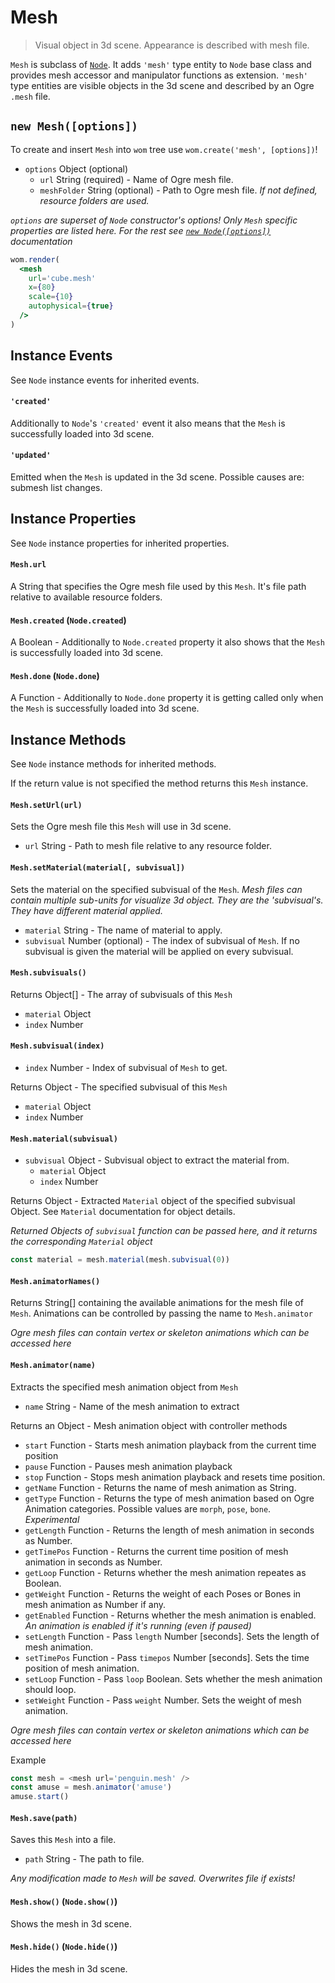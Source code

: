 # Mesh

> Visual object in 3d scene. Appearance is described with mesh file.

`Mesh` is subclass of [`Node`](node.md). It adds `'mesh'` type entity to `Node` base class and provides mesh accessor and manipulator functions as extension. `'mesh'` type entities are visible objects in the 3d scene and described by an Ogre `.mesh` file.

## `new Mesh([options])`
To create and insert `Mesh` into `wom` tree use `wom.create('mesh', [options])`!
* `options` Object (optional)
  * `url` String (required) - Name of Ogre mesh file.
  * `meshFolder` String (optional) - Path to Ogre mesh file. _If not defined, resource folders are used._

_`options` are superset of `Node` constructor's options! Only `Mesh` specific properties are listed here. For the rest see [`new Node([options])`](node.md#new-nodeoptions) documentation_

```jsx
wom.render(
  <mesh
    url='cube.mesh'
    x={80}
    scale={10}
    autophysical={true}
  />
)
```

## Instance Events
See `Node` instance events for inherited events.

#### `'created'`
Additionally to `Node`'s `'created'` event it also means that the `Mesh` is successfully loaded into 3d scene.

#### `'updated'`
Emitted when the `Mesh` is updated in the 3d scene. Possible causes are: submesh list changes.

## Instance Properties
See `Node` instance properties for inherited properties.

#### `Mesh.url`
A String that specifies the Ogre mesh file used by this `Mesh`. It's file path relative to available resource folders.

#### `Mesh.created` (`Node.created`)
A Boolean - Additionally to `Node.created` property it also shows that the `Mesh` is successfully loaded into 3d scene.

#### `Mesh.done` (`Node.done`)
A Function - Additionally to `Node.done` property it is getting called only when the `Mesh` is successfully loaded into 3d scene.

## Instance Methods
See `Node` instance methods for inherited methods.

If the return value is not specified the method returns this `Mesh` instance.

#### `Mesh.setUrl(url)`
Sets the Ogre mesh file this `Mesh` will use in 3d scene.
* `url` String - Path to mesh file relative to any resource folder.

#### `Mesh.setMaterial(material[, subvisual])`
Sets the material on the specified subvisual of the `Mesh`. _Mesh files can contain multiple sub-units for visualize 3d object. They are the 'subvisual's. They have different material applied._
* `material` String - The name of material to apply. <!-- Can also feed MaterialWrap here, but it's messy -->
* `subvisual` Number (optional) - The index of subvisual of `Mesh`. If no subvisual is given the material will be applied on every subvisual.

#### `Mesh.subvisuals()`
Returns Object[] - The array of subvisuals of this `Mesh`
  * `material` Object <!-- TODO: It's MaterialWrap! Put it in wom.Material without explicit call of Mesh.material(Mesh.subvisual) -->
  * `index` Number

#### `Mesh.subvisual(index)`
* `index` Number - Index of subvisual of `Mesh` to get.

Returns Object - The specified subvisual of this `Mesh`
  * `material` Object <!-- TODO: It's MaterialWrap! Put it in wom.Material without explicit call of Mesh.material(Mesh.subvisual) -->
  * `index` Number

#### `Mesh.material(subvisual)`
* `subvisual` Object - Subvisual object to extract the material from.
  * `material` Object <!-- TODO: It's MaterialWrap! Put it in wom.Material without explicit call of Mesh.material(Mesh.subvisual) -->
  * `index` Number

Returns Object - Extracted `Material` object of the specified subvisual Object. See `Material` documentation for object details.

_Returned Objects of `subvisual` function can be passed here, and it returns the corresponding `Material` object_

```js
const material = mesh.material(mesh.subvisual(0))
```

#### `Mesh.animatorNames()`
Returns String[] containing the available animations for the mesh file of `Mesh`. Animations can be controlled by passing the name to `Mesh.animator`

_Ogre mesh files can contain vertex or skeleton animations which can be accessed here_

#### `Mesh.animator(name)`
Extracts the specified mesh animation object from `Mesh`
* `name` String - Name of the mesh animation to extract

Returns an Object - Mesh animation object with controller methods
  * `start` Function - Starts mesh animation playback from the current time position
  * `pause` Function - Pauses mesh animation playback
  * `stop` Function - Stops mesh animation playback and resets time position.
  * `getName` Function - Returns the name of mesh animation as String.
  * `getType` Function - Returns the type of mesh animation based on Ogre Animation categories. Possible values are `morph`, `pose`, `bone`. _Experimental_
  * `getLength` Function - Returns the length of mesh animation in seconds as Number.
  * `getTimePos` Function - Returns the current time position of mesh animation in seconds as Number.
  * `getLoop` Function - Returns whether the mesh animation repeates as Boolean.
  * `getWeight` Function - Returns the weight of each Poses or Bones in mesh animation as Number if any.
  * `getEnabled` Function - Returns whether the mesh animation is enabled. _An animation is enabled if it's running (even if paused)_
  * `setLength` Function - Pass `length` Number [seconds]. Sets the length of mesh animation.
  * `setTimePos` Function - Pass `timepos` Number [seconds]. Sets the time position of mesh animation.
  * `setLoop` Function - Pass `loop` Boolean. Sets whether the mesh animation should loop.
  * `setWeight` Function - Pass `weight` Number. Sets the weight of mesh animation.

_Ogre mesh files can contain vertex or skeleton animations which can be accessed here_

Example
```js
const mesh = <mesh url='penguin.mesh' />
const amuse = mesh.animator('amuse')
amuse.start()
```

#### `Mesh.save(path)`
Saves this `Mesh` into a file.
* `path` String - The path to file.

_Any modification made to `Mesh` will be saved. Overwrites file if exists!_

#### `Mesh.show()` (`Node.show()`)
Shows the mesh in 3d scene.

#### `Mesh.hide()` (`Node.hide()`)
Hides the mesh in 3d scene.
